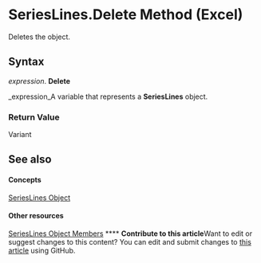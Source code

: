 
# SeriesLines.Delete Method (Excel)

Deletes the object.


## Syntax

 _expression_. **Delete**

 _expression_A variable that represents a  **SeriesLines** object.


### Return Value

Variant


## See also


#### Concepts


 [SeriesLines Object](db044358-d14b-ef45-4e42-237b8ee46ff0.md)
#### Other resources


 [SeriesLines Object Members](54b68abf-7066-6f92-7f38-51c533926b62.md)
****   **Contribute to this article**Want to edit or suggest changes to this content? You can edit and submit changes to  [this article](https://github.com/jhershey00/VBA_Excel_Test/OpenXMLCon/articles/8d6869b2-64fa-00b8-5ac8-2ac1d1c8b22b.md) using GitHub.

